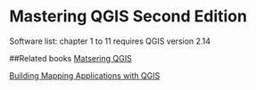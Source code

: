 # Mastering QGIS Second Edition

Software list:
chapter 1 to 11 requires QGIS version 2.14

##Related books
[Matsering QGIS](https://www.packtpub.com/application-development/mastering-qgis?utm_source=github&utm_medium=repository)

[Building Mapping Applications with QGIS](https://www.packtpub.com/application-development/building-mapping-applications-qgis?utm_source=github&utm_medium=repository)
